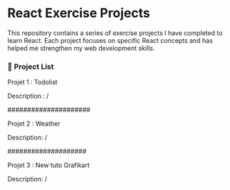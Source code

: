 
<h1>React Exercise Projects</h1>
This repository contains a series of exercise projects I have completed to learn React. Each project focuses on specific React concepts and has helped me strengthen my web development skills.

<h3>🔴 Project List</h3>

Projet 1 : Todolist

Description : /

#####################

Projet 2 : Weather

Description: /

####################

Projet 3 : New tuto Grafikart

Description: /
